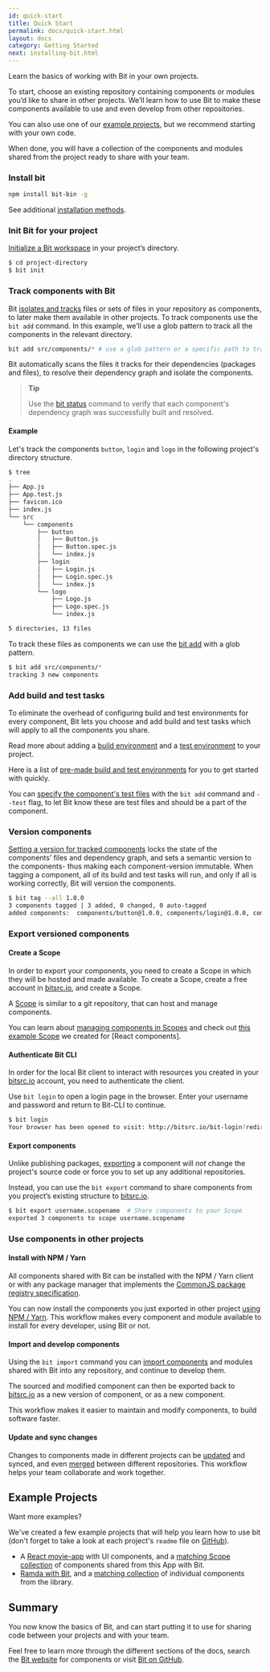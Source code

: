 ```yaml
---
id: quick-start
title: Quick Start
permalink: docs/quick-start.html
layout: docs
category: Getting Started
next: installing-bit.html
---
```

Learn the basics of working with Bit in your own projects.

To start, choose an existing repository containing components or modules you’d like to share in other projects. We’ll learn how to use Bit to make these components available to use and even develop from other repositories.

You can also use one of our [example projects](/docs/quick-start.html#example-projects), but we recommend starting with your own code.

When done, you will have a collection of the components and modules shared from the project ready to share with your team.

### Install bit

```bash
npm install bit-bin -g
```

See additional [installation methods](/docs/installing-bit.html).

### Init Bit for your project

[Initialize a Bit workspace](/docs/initializing-bit.html) in your project’s directory.

```bash
$ cd project-directory
$ bit init
```

### Track components with Bit

Bit [isolates and tracks](/docs/isolating-and-tracking-components.html) files or sets of files in your repository as components, to later make them available in other projects.
To track components use the `bit add` command. In this example, we’ll use a glob pattern to track all the components in the relevant directory.

```bash
bit add src/components/* # use a glob pattern or a specific path to track multiple components or a single component.
```

Bit automatically scans the files it tracks for their dependencies (packages and files), to resolve their dependency graph and isolate the components.

> **Tip**
>
> Use the [bit status](/docs/cli-status.html) command to verify that each component's dependency graph was successfully built and resolved.

#### Example

Let's track the components `button`, `login` and `logo` in the following project's directory structure.

```bash
$ tree
.
├── App.js
├── App.test.js
├── favicon.ico
├── index.js
└── src
    └── components
        ├── button
        │   ├── Button.js
        │   ├── Button.spec.js
        │   └── index.js
        ├── login
        │   ├── Login.js
        │   ├── Login.spec.js
        │   └── index.js
        └── logo
            ├── Logo.js
            ├── Logo.spec.js
            └── index.js

5 directories, 13 files
```

To track these files as components we can use the [bit add](/docs/cli-add.html) with a glob pattern.

```bash
$ bit add src/components/*
tracking 3 new components
```

### Add build and test tasks

To eliminate the overhead of configuring build and test environments for every component, Bit lets you choose and add build and test tasks which will apply to all the components you share.  

Read more about adding a [build environment](/docs/building-components.html) and a [test environment](/docs/testing-components.html) to your project.  

Here is a list of [pre-made build and test environments](https://bitsrc.io/bit/envs) for you to get started with quickly.  

You can [specify the component's test files](/docs/isolating-and-tracking-components.html#tracking-a-component-with-testspec-files) with the `bit add` command and  `--test` flag, to let Bit know these are test files and should be a part of the component.

### Version components

[Setting a version for tracked components](/docs/versioning-tracked-components.html) locks the state of the components’ files and dependency graph, and sets a semantic version to the components- thus making each component-version immutable. When tagging a component, all of its build and test tasks will run, and only if all is working correctly, Bit will version the components.

```bash
$ bit tag --all 1.0.0
3 components tagged | 3 added, 0 changed, 0 auto-tagged
added components:  components/button@1.0.0, components/login@1.0.0, components/logo@1.0.0
```

### Export versioned components

#### Create a Scope

In order to export your components, you need to create a Scope in which they will be hosted and made available. To create a Scope, create a free account in [bitsrc.io](https://bitsrc.io/signup), and create a Scope.  

A [Scope](/docs/scopes-on-bitsrc.html) is similar to a git repository, that can host and manage components.  

You can learn about [managing components in Scopes](/docs/organizing-components-in-scopes.html) and check out [this example Scope](https://bitsrc.io/bit/movie-app) we created for [React components].

#### Authenticate Bit CLI

In order for the local Bit client to interact with resources you created in your [bitsrc.io](bitsrc.io) account, you need to authenticate the client.  

Use `bit login` to open a login page in the browser. Enter your username and password and return to Bit-CLI to continue.

```bash
$ bit login
Your browser has been opened to visit: http://bitsrc.io/bit-login?redirect_uri=http://localhost:8085...
```

#### Export components

Unlike publishing packages, [exporting](/docs/cli-export.html) a component will *not* change the project's source code or force you to set up any additional repositories.  

Instead, you can use the `bit export` command to share components from you project’s existing structure to [bitsrc.io](bitsrc.io).

```bash
$ bit export username.scopename  # Share components to your Scope
exported 3 components to scope username.scopename
```

### Use components in other projects

#### Install with NPM / Yarn

All components shared with Bit can be installed with the NPM / Yarn client or with any package manager that implements the [CommonJS package registry specification](http://wiki.commonjs.org/wiki/Packages/Registry).

You can now install the components you just exported in other project [using NPM / Yarn](/docs/installing-components-with-package-managers.html). This workflow makes every component and module available to install for every developer, using Bit or not.

#### Import and develop components

Using the `bit import` command you can [import components](/docs/importing-components.html) and modules shared with Bit into any repository, and continue to develop them.  

The sourced and modified component can then be exported back to [bitsrc.io](https://bitsrc.io) as a new version of component, or as a new component.

This workflow makes it easier to maintain and modify components, to build software faster.

#### Update and sync changes

Changes to components made in different projects can be [updated](https://docs.bitsrc.io/docs/updating-sourced-components.html) and synced, and even [merged](https://docs.bitsrc.io/docs/merge-changes.html) between different repositories. This workflow helps your team collaborate and work together.

## Example Projects

Want more examples?

We've created a few example projects that will help you learn how to use bit (don't forget to take a look at each project's `readme` file on [GitHub](github.com)).  

* A [React movie-app](https://github.com/teambit/movie-app) with UI components, and a [matching Scope collection](https://bitsrc.io/bit/movie-app) of components shared from this App with Bit.
* [Ramda with Bit](https://github.com/teambit/ramda), and a [matching collection](https://bitsrc.io/bit/ramda) of individual components from the library.

## Summary

You now know the basics of Bit, and can start putting it to use for sharing code between your projects and with your team.

Feel free to learn more through the different sections of the docs, search the [Bit website](https://bitsrc.io) for components or visit [Bit on GitHub](https://github.com/teambit/bit).
